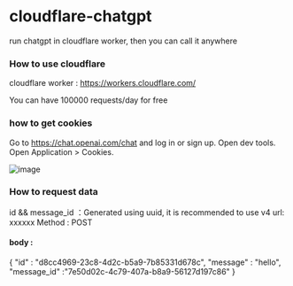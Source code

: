 # cloudflare-chatgpt
run chatgpt in cloudflare worker, then you can call it anywhere



### How to use cloudflare

cloudflare worker : https://workers.cloudflare.com/

You can have 100000 requests/day for free

### how to get cookies

Go to https://chat.openai.com/chat and log in or sign up.
Open dev tools.
Open Application > Cookies.

![image](https://user-images.githubusercontent.com/29261120/206084836-4f86f741-c560-4d0d-92c7-6cd8960c831a.png)


### How to request data
id && message_id ：Generated using uuid, it is recommended to use v4
url: xxxxxx
Method : 
POST
#### body :
  {
    "id" : "d8cc4969-23c8-4d2c-b5a9-7b85331d678c",
    "message" : "hello",
    "message_id" :"7e50d02c-4c79-407a-b8a9-56127d197c86"
  }
